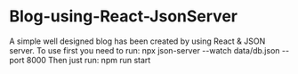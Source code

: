 # Blog-using-React-JsonServer
A simple well designed blog has been created by using React &amp; JSON server. 
To use first you need to run: npx json-server --watch data/db.json --port 8000
Then just run: npm run start
